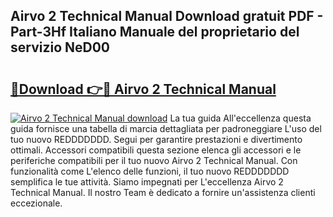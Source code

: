 ## Airvo 2 Technical Manual Download gratuit PDF - Part-3Hf Italiano Manuale del proprietario del servizio NeD00

# <h2><a href="http://dfcubh.blite.top/?on=Airvo+2+Technical+Manual">🔗Download 👉🔴 Airvo 2 Technical Manual</a></h2>

[![Airvo 2 Technical Manual download](https://i.imgur.com/lujVjoI.png)](http://dfcubh.blite.top/?on=Airvo+2+Technical+Manual)
La tua guida All'eccellenza questa guida fornisce una tabella di marcia dettagliata per padroneggiare L'uso del tuo nuovo REDDDDDDD. Segui per garantire prestazioni e divertimento ottimali. Accessori compatibili questa sezione elenca gli accessori e le periferiche compatibili per il tuo nuovo Airvo 2 Technical Manual. Con funzionalità come L'elenco delle funzioni, il tuo nuovo REDDDDDDD semplifica le tue attività. Siamo impegnati per L'eccellenza Airvo 2 Technical Manual. Il nostro Team è dedicato a fornire un'assistenza clienti eccezionale.
